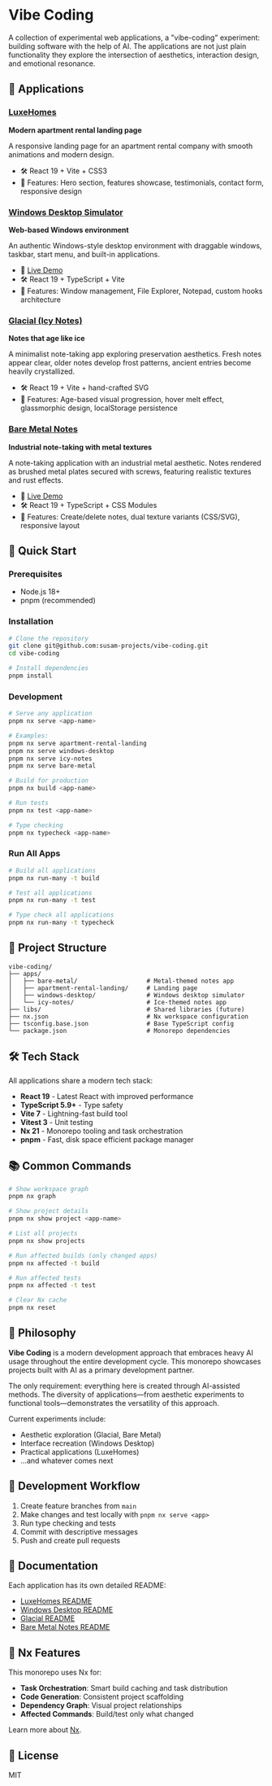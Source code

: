 # Vibe Coding

A collection of experimental web applications, a "vibe-coding" experiment: building software with the help of AI. The applications are not just plain functionality they explore the intersection of aesthetics, interaction design, and emotional resonance.

## 🎨 Applications

### [LuxeHomes](apps/apartment-rental-landing)
**Modern apartment rental landing page**

A responsive landing page for an apartment rental company with smooth animations and modern design.

- 🛠️ React 19 + Vite + CSS3
- 🎯 Features: Hero section, features showcase, testimonials, contact form, responsive design

### [Windows Desktop Simulator](apps/windows-desktop)
**Web-based Windows environment**

An authentic Windows-style desktop environment with draggable windows, taskbar, start menu, and built-in applications.

- 🔗 [Live Demo](https://vibe-coding-windows-desktop.netlify.app/)
- 🛠️ React 19 + TypeScript + Vite
- 🎯 Features: Window management, File Explorer, Notepad, custom hooks architecture

### [Glacial (Icy Notes)](apps/icy-notes)
**Notes that age like ice**

A minimalist note-taking app exploring preservation aesthetics. Fresh notes appear clear, older notes develop frost patterns, ancient entries become heavily crystallized.

- 🛠️ React 19 + Vite + hand-crafted SVG
- 🎯 Features: Age-based visual progression, hover melt effect, glassmorphic design, localStorage persistence

### [Bare Metal Notes](apps/bare-metal)
**Industrial note-taking with metal textures**

A note-taking application with an industrial metal aesthetic. Notes rendered as brushed metal plates secured with screws, featuring realistic textures and rust effects.

- 🔗 [Live Demo](https://vibe-coding-bm-notes.netlify.app/)
- 🛠️ React 19 + TypeScript + CSS Modules
- 🎯 Features: Create/delete notes, dual texture variants (CSS/SVG), responsive layout

## 🚀 Quick Start

### Prerequisites

- Node.js 18+
- pnpm (recommended)

### Installation

```bash
# Clone the repository
git clone git@github.com:susam-projects/vibe-coding.git
cd vibe-coding

# Install dependencies
pnpm install
```

### Development

```bash
# Serve any application
pnpm nx serve <app-name>

# Examples:
pnpm nx serve apartment-rental-landing
pnpm nx serve windows-desktop
pnpm nx serve icy-notes
pnpm nx serve bare-metal

# Build for production
pnpm nx build <app-name>

# Run tests
pnpm nx test <app-name>

# Type checking
pnpm nx typecheck <app-name>
```

### Run All Apps

```bash
# Build all applications
pnpm nx run-many -t build

# Test all applications
pnpm nx run-many -t test

# Type check all applications
pnpm nx run-many -t typecheck
```

## 📁 Project Structure

```
vibe-coding/
├── apps/
│   ├── bare-metal/                   # Metal-themed notes app
│   ├── apartment-rental-landing/     # Landing page
│   ├── windows-desktop/              # Windows desktop simulator
│   └── icy-notes/                    # Ice-themed notes app
├── libs/                             # Shared libraries (future)
├── nx.json                           # Nx workspace configuration
├── tsconfig.base.json                # Base TypeScript config
└── package.json                      # Monorepo dependencies
```

## 🛠️ Tech Stack

All applications share a modern tech stack:

- **React 19** - Latest React with improved performance
- **TypeScript 5.9+** - Type safety
- **Vite 7** - Lightning-fast build tool
- **Vitest 3** - Unit testing
- **Nx 21** - Monorepo tooling and task orchestration
- **pnpm** - Fast, disk space efficient package manager

## 📚 Common Commands

```bash
# Show workspace graph
pnpm nx graph

# Show project details
pnpm nx show project <app-name>

# List all projects
pnpm nx show projects

# Run affected builds (only changed apps)
pnpm nx affected -t build

# Run affected tests
pnpm nx affected -t test

# Clear Nx cache
pnpm nx reset
```

## 🎯 Philosophy

**Vibe Coding** is a modern development approach that embraces heavy AI usage throughout the entire development cycle. This monorepo showcases projects built with AI as a primary development partner.

The only requirement: everything here is created through AI-assisted methods. The diversity of applications—from aesthetic experiments to functional tools—demonstrates the versatility of this approach.

Current experiments include:
- Aesthetic exploration (Glacial, Bare Metal)
- Interface recreation (Windows Desktop)
- Practical applications (LuxeHomes)
- ...and whatever comes next

## 🧪 Development Workflow

1. Create feature branches from `main`
2. Make changes and test locally with `pnpm nx serve <app>`
3. Run type checking and tests
4. Commit with descriptive messages
5. Push and create pull requests

## 📖 Documentation

Each application has its own detailed README:

- [LuxeHomes README](apps/apartment-rental-landing/README.md)
- [Windows Desktop README](apps/windows-desktop/README.md)
- [Glacial README](apps/icy-notes/README.md)
- [Bare Metal Notes README](apps/bare-metal/README.md)

## 🔧 Nx Features

This monorepo uses Nx for:

- **Task Orchestration**: Smart build caching and task distribution
- **Code Generation**: Consistent project scaffolding
- **Dependency Graph**: Visual project relationships
- **Affected Commands**: Build/test only what changed

Learn more about [Nx](https://nx.dev).

## 📝 License

MIT
